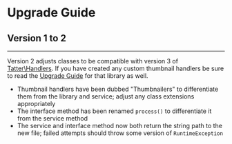 # Upgrade Guide

## Version 1 to 2
***

Version 2 adjusts classes to be compatible with version 3 of
[Tatter\Handlers](https://github.com/tattersoftware/codeigniter4-handlers). If you have
created any custom thumbnail handlers be sure to read the
[Upgrade Guide](https://github.com/tattersoftware/codeigniter4-handlers/blob/develop/UPGRADING.md)
for that library as well.

* Thumbnail handlers have been dubbed "Thumbnailers" to differentiate them from the library and service; adjust any class extensions appropriately
* The interface method has been renamed `process()` to differentiate it from the service method
* The service and interface method now both return the string path to the new file; failed attempts should throw some version of `RuntimeException`
